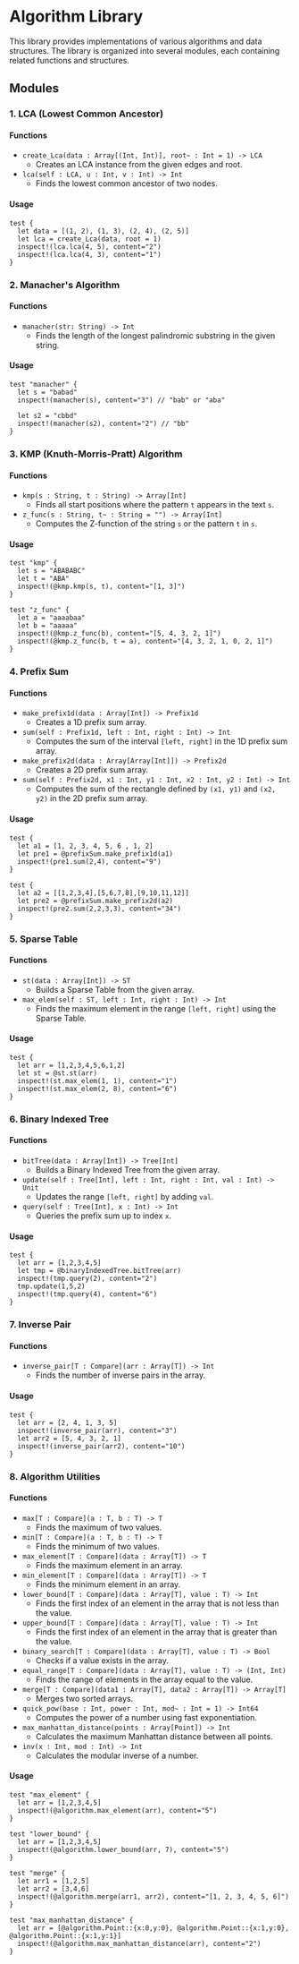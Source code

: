 # Algorithm Library

This library provides implementations of various algorithms and data structures. The library is organized into several modules, each containing related functions and structures.

## Modules

### 1. LCA (Lowest Common Ancestor)

#### Functions

- `create_Lca(data : Array[(Int, Int)], root~ : Int = 1) -> LCA`
  - Creates an LCA instance from the given edges and root.
- `lca(self : LCA, u : Int, v : Int) -> Int`
  - Finds the lowest common ancestor of two nodes.

#### Usage

```moonbit
test {
  let data = [(1, 2), (1, 3), (2, 4), (2, 5)]
  let lca = create_Lca(data, root = 1)
  inspect!(lca.lca(4, 5), content="2")
  inspect!(lca.lca(4, 3), content="1")
}
```

### 2. Manacher's Algorithm

#### Functions

- `manacher(str: String) -> Int`
  - Finds the length of the longest palindromic substring in the given string.

#### Usage

```moonbit
test "manacher" {
  let s = "babad"
  inspect!(manacher(s), content="3") // "bab" or "aba"
  
  let s2 = "cbbd"
  inspect!(manacher(s2), content="2") // "bb"
}
```

### 3. KMP (Knuth-Morris-Pratt) Algorithm

#### Functions

- `kmp(s : String, t : String) -> Array[Int]`
  - Finds all start positions where the pattern `t` appears in the text `s`.
- `z_func(s : String, t~ : String = "") -> Array[Int]`
  - Computes the Z-function of the string `s` or the pattern `t` in `s`.

#### Usage

```moonbit
test "kmp" {
  let s = "ABABABC"
  let t = "ABA"
  inspect!(@kmp.kmp(s, t), content="[1, 3]")
}

test "z_func" {
  let a = "aaaabaa"
  let b = "aaaaa"
  inspect!(@kmp.z_func(b), content="[5, 4, 3, 2, 1]")
  inspect!(@kmp.z_func(b, t = a), content="[4, 3, 2, 1, 0, 2, 1]")
}
```

### 4. Prefix Sum

#### Functions

- `make_prefix1d(data : Array[Int]) -> Prefix1d`
  - Creates a 1D prefix sum array.
- `sum(self : Prefix1d, left : Int, right : Int) -> Int`
  - Computes the sum of the interval `[left, right]` in the 1D prefix sum array.
- `make_prefix2d(data : Array[Array[Int]]) -> Prefix2d`
  - Creates a 2D prefix sum array.
- `sum(self : Prefix2d, x1 : Int, y1 : Int, x2 : Int, y2 : Int) -> Int`
  - Computes the sum of the rectangle defined by `(x1, y1)` and `(x2, y2)` in the 2D prefix sum array.

#### Usage

```moonbit
test {
  let a1 = [1, 2, 3, 4, 5, 6 , 1, 2]
  let pre1 = @prefixSum.make_prefix1d(a1)
  inspect!(pre1.sum(2,4), content="9")
}

test {
  let a2 = [[1,2,3,4],[5,6,7,8],[9,10,11,12]]
  let pre2 = @prefixSum.make_prefix2d(a2)
  inspect!(pre2.sum(2,2,3,3), content="34")
}
```

### 5. Sparse Table

#### Functions

- `st(data : Array[Int]) -> ST`
  - Builds a Sparse Table from the given array.
- `max_elem(self : ST, left : Int, right : Int) -> Int`
  - Finds the maximum element in the range `[left, right]` using the Sparse Table.

#### Usage

```moonbit
test {
  let arr = [1,2,3,4,5,6,1,2]
  let st = @st.st(arr)
  inspect!(st.max_elem(1, 1), content="1")
  inspect!(st.max_elem(2, 8), content="6")
}
```

### 6. Binary Indexed Tree

#### Functions

- `bitTree(data : Array[Int]) -> Tree[Int]`
  - Builds a Binary Indexed Tree from the given array.
- `update(self : Tree[Int], left : Int, right : Int, val : Int) -> Unit`
  - Updates the range `[left, right]` by adding `val`.
- `query(self : Tree[Int], x : Int) -> Int`
  - Queries the prefix sum up to index `x`.

#### Usage

```moonbit
test {
  let arr = [1,2,3,4,5]
  let tmp = @binaryIndexedTree.bitTree(arr)
  inspect!(tmp.query(2), content="2")
  tmp.update(1,5,2)
  inspect!(tmp.query(4), content="6")
}
```

### 7. Inverse Pair

#### Functions

- `inverse_pair[T : Compare](arr : Array[T]) -> Int`
  - Finds the number of inverse pairs in the array.

#### Usage

```moonbit
test {
  let arr = [2, 4, 1, 3, 5]
  inspect!(inverse_pair(arr), content="3")
  let arr2 = [5, 4, 3, 2, 1]
  inspect!(inverse_pair(arr2), content="10")
}
```

### 8. Algorithm Utilities

#### Functions

- `max[T : Compare](a : T, b : T) -> T`
  - Finds the maximum of two values.
- `min[T : Compare](a : T, b : T) -> T`
  - Finds the minimum of two values.
- `max_element[T : Compare](data : Array[T]) -> T`
  - Finds the maximum element in an array.
- `min_element[T : Compare](data : Array[T]) -> T`
  - Finds the minimum element in an array.
- `lower_bound[T : Compare](data : Array[T], value : T) -> Int`
  - Finds the first index of an element in the array that is not less than the value.
- `upper_bound[T : Compare](data : Array[T], value : T) -> Int`
  - Finds the first index of an element in the array that is greater than the value.
- `binary_search[T : Compare](data : Array[T], value : T) -> Bool`
  - Checks if a value exists in the array.
- `equal_range[T : Compare](data : Array[T], value : T) -> (Int, Int)`
  - Finds the range of elements in the array equal to the value.
- `merge[T : Compare](data1 : Array[T], data2 : Array[T]) -> Array[T]`
  - Merges two sorted arrays.
- `quick_pow(base : Int, power : Int, mod~ : Int = 1) -> Int64`
  - Computes the power of a number using fast exponentiation.
- `max_manhattan_distance(points : Array[Point]) -> Int`
  - Calculates the maximum Manhattan distance between all points.
- `inv(x : Int, mod : Int) -> Int`
  - Calculates the modular inverse of a number.

#### Usage

```moonbit
test "max_element" {
  let arr = [1,2,3,4,5]
  inspect!(@algorithm.max_element(arr), content="5")
}

test "lower_bound" {
  let arr = [1,2,3,4,5]
  inspect!(@algorithm.lower_bound(arr, 7), content="5")
}

test "merge" {
  let arr1 = [1,2,5]
  let arr2 = [3,4,6]
  inspect!(@algorithm.merge(arr1, arr2), content="[1, 2, 3, 4, 5, 6]")
}

test "max_manhattan_distance" { 
  let arr = [@algorithm.Point::{x:0,y:0}, @algorithm.Point::{x:1,y:0}, @algorithm.Point::{x:1,y:1}]
  inspect!(@algorithm.max_manhattan_distance(arr), content="2")
}

